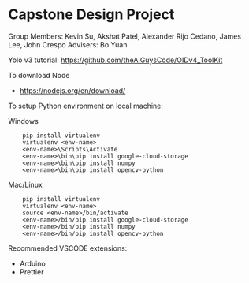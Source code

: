 # Capstone Design Project

Group Members: Kevin Su, Akshat Patel, Alexander Rijo Cedano, James Lee, John Crespo
Advisers: Bo Yuan

Yolo v3 tutorial: https://github.com/theAIGuysCode/OIDv4_ToolKit

To download Node 
- https://nodejs.org/en/download/

To setup Python environment on local machine:

Windows
```
    pip install virtualenv
    virtualenv <env-name>
    <env-name>\Scripts\Activate
    <env-name>\bin\pip install google-cloud-storage
    <env-name>\bin\pip install numpy
    <env-name>\bin\pip install opencv-python
```

Mac/Linux
```
    pip install virtualenv
    virtualenv <env-name>
    source <env-name>/bin/activate
    <env-name>/bin/pip install google-cloud-storage
    <env-name>/bin/pip install numpy
    <env-name>/bin/pip install opencv-python
```

Recommended VSCODE extensions:
- Arduino
- Prettier
